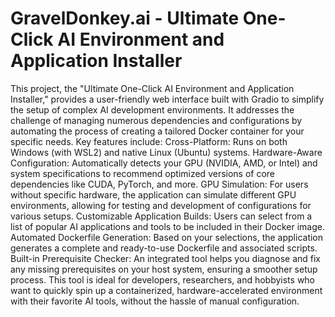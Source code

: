 # GravelDonkey.ai - Ultimate One-Click AI Environment and Application Installer
This project, the "Ultimate One-Click AI Environment and Application Installer," provides a user-friendly web interface built with Gradio to simplify the setup of complex AI development environments. It addresses the challenge of managing numerous dependencies and configurations by automating the process of creating a tailored Docker container for your specific needs.  Key features include:  Cross-Platform: Runs on both Windows (with WSL2) and native Linux (Ubuntu) systems. Hardware-Aware Configuration: Automatically detects your GPU (NVIDIA, AMD, or Intel) and system specifications to recommend optimized versions of core dependencies like CUDA, PyTorch, and more. GPU Simulation: For users without specific hardware, the application can simulate different GPU environments, allowing for testing and development of configurations for various setups. Customizable Application Builds: Users can select from a list of popular AI applications and tools to be included in their Docker image. Automated Dockerfile Generation: Based on your selections, the application generates a complete and ready-to-use Dockerfile and associated scripts. Built-in Prerequisite Checker: An integrated tool helps you diagnose and fix any missing prerequisites on your host system, ensuring a smoother setup process. This tool is ideal for developers, researchers, and hobbyists who want to quickly spin up a containerized, hardware-accelerated environment with their favorite AI tools, without the hassle of manual configuration.
